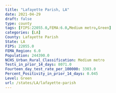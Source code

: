 ```yaml
---
title: "Lafayette Parish, LA"
date: 2021-04-29
draft: false
type: county
tags: [FIPS:22055.0,FEMA:6.0,Medium metro,Green]
categories: [LA]
County: Lafayette Parish
State: LA
FIPS: 22055.0
FEMA_Region: 6.0
Population: 244390.0
NCHS_Urban_Rural_Classification: Medium metro
Tests_in_prior_14_days: 8071.0
Fourteen_day_test_rate_per_100000: 3303.0
Percent_Positivity_in_prior_14_days: 0.045
Level: Green
url: /states/LA/lafayette-parish
---
```



